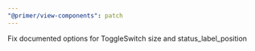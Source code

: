 ```yaml
---
"@primer/view-components": patch
---
```


Fix documented options for ToggleSwitch size and status_label_position
